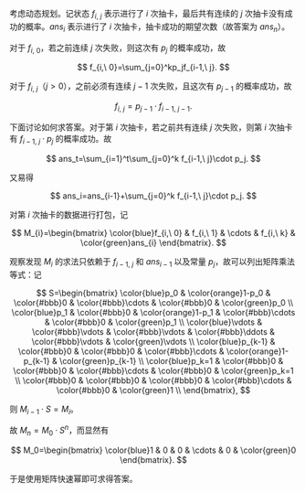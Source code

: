 考虑动态规划。记状态 $f_{i,\ j}$ 表示进行了 $i$ 次抽卡，最后共有连续的 $j$ 次抽卡没有成功的概率。$ans_i$ 表示进行了 $i$ 次抽卡，抽卡成功的期望次数（故答案为 $ans_n$）。

对于 $f_{i,\ 0}$，若之前连续 $j$ 次失败，则这次有 $p_j$ 的概率成功，故

$$
f_{i,\ 0}=\sum_{j=0}^kp_jf_{i-1,\ j}.
$$

对于 $f_{i,\ j}$（$j > 0$），之前必须有连续 $j-1$ 次失败，且这次有 $p_{j-1}$ 的概率成功，故

$$
f_{i,\ j}=p_{j-1}\cdot f_{i-1,\ j-1}.
$$

下面讨论如何求答案。对于第 $i$ 次抽卡，若之前共有连续 $j$ 次失败，则第 $i$ 次抽卡有 $f_{i-1,\ j}\cdot p_j$ 的概率成功。故

$$
ans_t=\sum_{i=1}^t\sum_{j=0}^k f_{i-1,\ j}\cdot p_j.
$$

又易得

$$
ans_i=ans_{i-1}+\sum_{j=0}^k f_{i-1,\ j}\cdot p_j.
$$

对第 $i$ 次抽卡的数据进行打包，记

$$
M_{i}=\begin{bmatrix}
\color{blue}f_{i,\ 0} & f_{i,\ 1} & \cdots & f_{i,\ k} & \color{green}ans_{i}
\end{bmatrix}.
$$

观察发现 $M_i$ 的求法只依赖于 $f_{i-1,\ j}$ 和 $ans_{i-1}$ 以及常量 $p_j$，故可以列出矩阵乘法等式：记

$$
S=\begin{bmatrix}
\color{blue}p_0 & \color{orange}1-p_0 & \color{#bbb}0 & \color{#bbb}\cdots & \color{#bbb}0 & \color{green}p_0 \\
\color{blue}p_1 & \color{#bbb}0 & \color{orange}1-p_1 & \color{#bbb}\cdots & \color{#bbb}0 & \color{green}p_1 \\
\color{blue}\vdots & \color{#bbb}\vdots & \color{#bbb}\vdots & \color{#bbb}\ddots & \color{#bbb}\vdots & \color{green}\vdots \\
\color{blue}p_{k-1} & \color{#bbb}0 & \color{#bbb}0 & \color{#bbb}\cdots & \color{orange}1-p_{k-1} & \color{green}p_{k-1} \\
\color{blue}p_k=1 & \color{#bbb}0 & \color{#bbb}0 & \color{#bbb}\cdots & \color{#bbb}0 & \color{green}p_k=1 \\
\color{#bbb}0 & \color{#bbb}0 & \color{#bbb}0 & \color{#bbb}\cdots & \color{#bbb}0 & \color{green}1 \\
\end{bmatrix},
$$

则 $M_{i-1}\cdot S=M_i$。

故 $M_n=M_0\cdot S^n$，而显然有

$$
M_0=\begin{bmatrix}
\color{blue}1 & 0 & 0 & \cdots & 0 & \color{green}0
\end{bmatrix}.
$$

于是使用矩阵快速幂即可求得答案。
